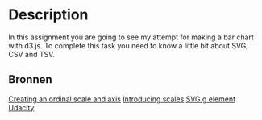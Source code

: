 # Description
In this assignment you are going to see my attempt for making a bar chart with d3.js.  To complete this task you need to know a little bit about SVG, CSV and TSV.

## Bronnen
[Creating an ordinal scale and axis](https://www.lynda.com/D3-js-tutorials/Creating-ordinal-scale-axis/504428/549418-4.html)
[Introducing scales](https://www.lynda.com/D3-js-tutorials/Introducing-scales/504428/549412-4.html)
[SVG g element](http://tutorials.jenkov.com/svg/g-element.html)
[Udacity](https://classroom.udacity.com/courses/ud507/lessons/eed63675-9dfc-45b6-84ff-85f186e9e29a/concepts/30952087780923)
